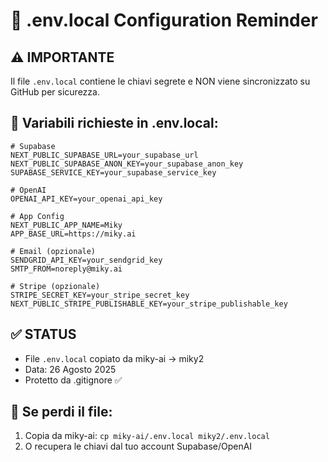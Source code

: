 # 📝 .env.local Configuration Reminder

## ⚠️ IMPORTANTE
Il file `.env.local` contiene le chiavi segrete e NON viene sincronizzato su GitHub per sicurezza.

## 🔑 Variabili richieste in .env.local:

```env
# Supabase
NEXT_PUBLIC_SUPABASE_URL=your_supabase_url
NEXT_PUBLIC_SUPABASE_ANON_KEY=your_supabase_anon_key
SUPABASE_SERVICE_KEY=your_supabase_service_key

# OpenAI
OPENAI_API_KEY=your_openai_api_key

# App Config
NEXT_PUBLIC_APP_NAME=Miky
APP_BASE_URL=https://miky.ai

# Email (opzionale)
SENDGRID_API_KEY=your_sendgrid_key
SMTP_FROM=noreply@miky.ai

# Stripe (opzionale)
STRIPE_SECRET_KEY=your_stripe_secret_key
NEXT_PUBLIC_STRIPE_PUBLISHABLE_KEY=your_stripe_publishable_key
```

## ✅ STATUS
- File `.env.local` copiato da miky-ai → miky2
- Data: 26 Agosto 2025
- Protetto da .gitignore ✅

## 🔄 Se perdi il file:
1. Copia da miky-ai: `cp miky-ai/.env.local miky2/.env.local`
2. O recupera le chiavi dal tuo account Supabase/OpenAI
